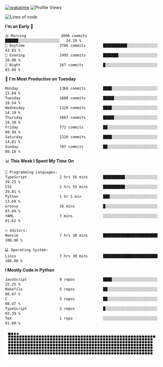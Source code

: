 [![wakatime](https://wakatime.com/badge/user/b920b284-3cde-4cd4-b72e-f7f22d050b16.svg)](https://wakatime.com/@b920b284-3cde-4cd4-b72e-f7f22d050b16)
![Profile Views](http://img.shields.io/badge/Profile%20Views-4586-blue)
<!--START_SECTION:waka-->
![Lines of code](https://img.shields.io/badge/From%20Hello%20World%20I%27ve%20Written-6.8%20million%20lines%20of%20code-blue)

**I'm an Early 🐤** 

```text
🌞 Morning                2090 commits        ██████░░░░░░░░░░░░░░░░░░░   24.20 % 
🌆 Daytime                3786 commits        ███████████░░░░░░░░░░░░░░   43.83 % 
🌃 Evening                2495 commits        ███████░░░░░░░░░░░░░░░░░░   28.88 % 
🌙 Night                  267 commits         █░░░░░░░░░░░░░░░░░░░░░░░░   03.09 % 
```
📅 **I'm Most Productive on Tuesday** 

```text
Monday                   1368 commits        ████░░░░░░░░░░░░░░░░░░░░░   15.84 % 
Tuesday                  1688 commits        █████░░░░░░░░░░░░░░░░░░░░   19.54 % 
Wednesday                1226 commits        ████░░░░░░░░░░░░░░░░░░░░░   14.19 % 
Thursday                 1667 commits        █████░░░░░░░░░░░░░░░░░░░░   19.30 % 
Friday                   772 commits         ██░░░░░░░░░░░░░░░░░░░░░░░   08.94 % 
Saturday                 1210 commits        ████░░░░░░░░░░░░░░░░░░░░░   14.01 % 
Sunday                   707 commits         ██░░░░░░░░░░░░░░░░░░░░░░░   08.18 % 
```


📊 **This Week I Spent My Time On** 

```text
💬 Programming Languages: 
TypeScript               2 hrs 56 mins       ██████████░░░░░░░░░░░░░░░   39.23 % 
CSS                      2 hrs 55 mins       ██████████░░░░░░░░░░░░░░░   39.01 % 
Python                   1 hr 1 min          ███░░░░░░░░░░░░░░░░░░░░░░   13.69 % 
Groovy                   16 mins             █░░░░░░░░░░░░░░░░░░░░░░░░   03.69 % 
YAML                     7 mins              ░░░░░░░░░░░░░░░░░░░░░░░░░   01.62 % 

🔥 Editors: 
Neovim                   7 hrs 30 mins       █████████████████████████   100.00 % 

💻 Operating System: 
Linux                    7 hrs 30 mins       █████████████████████████   100.00 % 
```

**I Mostly Code in Python** 

```text
JavaScript               9 repos             ████░░░░░░░░░░░░░░░░░░░░░   15.25 % 
Makefile                 5 repos             ██░░░░░░░░░░░░░░░░░░░░░░░   08.47 % 
C                        5 repos             ██░░░░░░░░░░░░░░░░░░░░░░░   08.47 % 
TypeScript               2 repos             █░░░░░░░░░░░░░░░░░░░░░░░░   03.39 % 
TeX                      1 repo              ░░░░░░░░░░░░░░░░░░░░░░░░░   01.69 % 
```




<!--END_SECTION:waka-->
![Snake animation](https://raw.githubusercontent.com/timmypidashev/timmypidashev/main/commits.svg)
